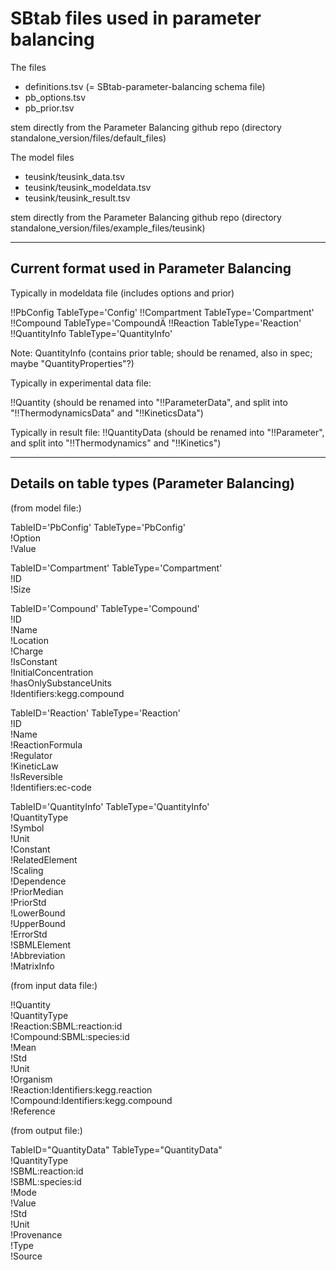 SBtab files used in parameter balancing
=======================================

The files

* definitions.tsv (= SBtab-parameter-balancing schema file)
* pb_options.tsv
* pb_prior.tsv

stem directly from the Parameter Balancing github repo (directory standalone_version/files/default_files)

The model files

* teusink/teusink_data.tsv
* teusink/teusink_modeldata.tsv
* teusink/teusink_result.tsv
  
stem directly from the Parameter Balancing github repo (directory standalone_version/files/example_files/teusink)


------------------------------------------
Current format used in Parameter Balancing
------------------------------------------

Typically in modeldata file (includes options and prior)

!!PbConfig     TableType='Config'
!!Compartment  TableType='Compartment'
!!Compound     TableType='CompoundÄ
!!Reaction     TableType='Reaction'
!!QuantityInfo TableType='QuantityInfo'

Note: QuantityInfo (contains prior table; should be renamed, also in spec; maybe "QuantityProperties"?)

Typically in experimental data file:

!!Quantity (should be renamed into "!!ParameterData", and split into "!!ThermodynamicsData" and  "!!KineticsData")

Typically in result file:
!!QuantityData (should be renamed into "!!Parameter", and split into "!!Thermodynamics" and  "!!Kinetics")


-----------------------------------------------------
Details on table types (Parameter Balancing)
-----------------------------------------------------

(from model file:)

TableID='PbConfig' TableType='PbConfig'  
!Option  
!Value

TableID='Compartment'   TableType='Compartment'  
!ID  
!Size

TableID='Compound'      TableType='Compound'   
!ID  
!Name  
!Location  
!Charge  
!IsConstant  
!InitialConcentration  
!hasOnlySubstanceUnits  
!Identifiers:kegg.compound

TableID='Reaction'      TableType='Reaction'  
!ID  
!Name  
!ReactionFormula  
!Regulator  
!KineticLaw  
!IsReversible  
!Identifiers:ec-code								

TableID='QuantityInfo'  TableType='QuantityInfo'  
!QuantityType  
!Symbol  
!Unit  
!Constant  
!RelatedElement  
!Scaling  
!Dependence  
!PriorMedian  
!PriorStd  
!LowerBound  
!UpperBound  
!ErrorStd  
!SBMLElement  
!Abbreviation  
!MatrixInfo

(from input data file:)

!!Quantity  
!QuantityType  
!Reaction:SBML:reaction:id  
!Compound:SBML:species:id  
!Mean  
!Std  
!Unit  
!Organism  
!Reaction:Identifiers:kegg.reaction  
!Compound:Identifiers:kegg.compound  
!Reference

(from output file:)

TableID="QuantityData" TableType="QuantityData"  
!QuantityType  
!SBML:reaction:id  
!SBML:species:id  
!Mode  
!Value  
!Std  
!Unit  
!Provenance  
!Type  
!Source
